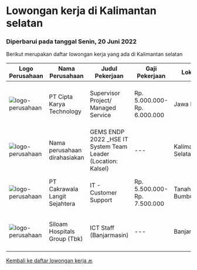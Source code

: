 
  # Lowongan kerja di Kalimantan selatan

  ### Diperbarui pada tanggal Senin, 20 Juni 2022

  Berikut merupakan daftar lowongan kerja yang ada di Kalimantan selatan

  |Logo Perusahaan | Nama Perusahaan | Judul Pekerjaan | Gaji Pekerjaan | Lokasi | Deskripsi | Tanggal diunggah | Pranala |
  | -------------- | --------------- | --------------- | --------- | --------- | -------------- | ------- | ----------- |
  |![logo-perusahaan](https://image-service-cdn.seek.com.au/aa1d0a0cef23c9f7abc5351e55ef70ffa0f06b7c/ee4dce1061f3f616224767ad58cb2fc751b8d2dc)|PT Cipta Karya Technology|Supervisor Project/ Managed Service|Rp. 5.000.000-Rp. 6.000.000|Jawa Barat|Supervisor Project/ Managed Service (Seluruh Indonesia)Kualifikasi : Usia maksimal 45 tahun. Pendidikan minimal SMK/D-3/ Sederajatnya. Pengalaman...|Sabtu, 18 Juni 2022|https://www.jobstreet.co.id/id/job/supervisor-project-managed-service-3925241?token=0~5ae33bb7-946d-44a7-b65a-c21f8c4b4159&sectionRank=1&jobId=jobstreet-id-job-3925241|
|![logo-perusahaan](https://i.ibb.co/sqvTCh9/112815900-stock-vector-no-image-available-icon-flat-vector.webp)|Nama perusahaan dirahasiakan|GEMS ENDP 2022 _HSE IT System Team Leader (Location: Kalsel)|---|Kalimantan Selatan|Responsibilities:•	Manage multiple challenging projects.•	Assess current state and define business solutions.•	Analyze and propose business...|Minggu, 12 Juni 2022|https://www.jobstreet.co.id/id/job/gems-endp-2022-_hse-it-system-team-leader-location%3A-kalsel-3905811?token=0~5ae33bb7-946d-44a7-b65a-c21f8c4b4159&sectionRank=2&jobId=jobstreet-id-job-3905811|
|![logo-perusahaan](https://image-service-cdn.seek.com.au/68f7b542480b2afa2ed53d3e7350f209ffd62254/ee4dce1061f3f616224767ad58cb2fc751b8d2dc)|PT Cakrawala Langit Sejahtera|IT - Customer Support|Rp. 5.500.000-Rp. 7.500.000|Tanah Bumbu|Requirements : This position is based in Samarinda open for smart and dynamic preferably below 30 years of age preferably with IT background. Minimum...|Senin, 06 Juni 2022|https://www.jobstreet.co.id/id/job/it-customer-support-3909385?token=0~5ae33bb7-946d-44a7-b65a-c21f8c4b4159&sectionRank=3&jobId=jobstreet-id-job-3909385|
|![logo-perusahaan](https://image-service-cdn.seek.com.au/431745bcf5bb8f03b3acaed4042a9004c71690d6/ee4dce1061f3f616224767ad58cb2fc751b8d2dc)|Siloam Hospitals Group (Tbk)|ICT Staff (Banjarmasin)|---|Banjarmasin|Job Descriptions:Support IT Operations Qualifications: Candidate must possess at least Bachelor's Degree in Engineering (Computer/Telecommunication),...|Jumat, 03 Juni 2022|https://www.jobstreet.co.id/id/job/ict-staff-banjarmasin-3906449?token=0~5ae33bb7-946d-44a7-b65a-c21f8c4b4159&sectionRank=4&jobId=jobstreet-id-job-3906449|


  [Kembali ke daftar lowongan kerja 🔙](../README.md#daftar-lowongan-kerja)
  